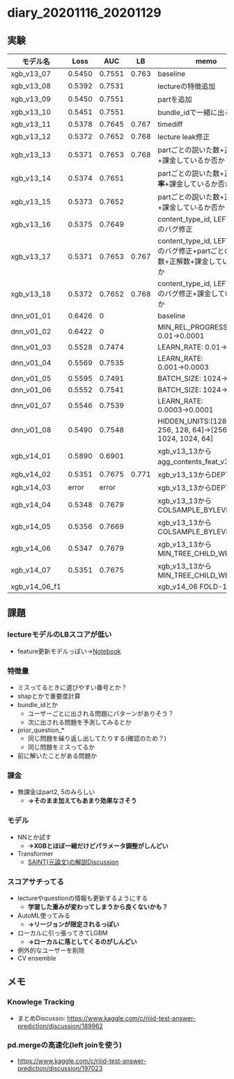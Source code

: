 # diary_20201116_20201129
## 実験
|モデル名|Loss|AUC|LB|memo|
|--|--|--|--|--|
|xgb_v13_07|0.5450|0.7551|0.763|baseline|
|xgb_v13_08|0.5392|0.7531||lectureの特徴追加|
|xgb_v13_09|0.5450|0.7551||partを追加|
|xgb_v13_10|0.5451|0.7551||bundle_idで一緒に出る数|
|xgb_v13_11|0.5378|0.7645|0.767|timediff|
|xgb_v13_12|0.5372|0.7652|0.768|lecture leak修正|
|xgb_v13_13|0.5371|0.7653|0.768|partごとの説いた数+正解 __数__+課金しているか否か|
|xgb_v13_14|0.5374|0.7651||partごとの説いた数+正解 __数__, __率__+課金しているか否か|
|xgb_v13_15|0.5373|0.7652||partごとの説いた数+正解 __率__+課金しているか否か|
|xgb_v13_16|0.5375|0.7649||content_type_id, LEFT JOINのバグ修正|
|xgb_v13_17|0.5371|0.7653|0.767|content_type_id, LEFT JOINのバグ修正+partごとの説いた数+正解数+課金しているか否か|
|xgb_v13_18|0.5372|0.7652|0.768|content_type_id, LEFT JOINのバグ修正+課金しているか否か|
|dnn_v01_01|0.6426|0||baseline|
|dnn_v01_02|0.6422|0||MIN_REL_PROGRESS: 0.01→0.0001|
|dnn_v01_03|0.5528|0.7474||LEARN_RATE: 0.01→0.001|
|dnn_v01_04|0.5569|0.7535||LEARN_RATE: 0.001→0.0003|
|dnn_v01_05|0.5595|0.7491||BATCH_SIZE: 1024→2048|
|dnn_v01_06|0.5552|0.7541||BATCH_SIZE: 1024→512|
|dnn_v01_07|0.5546|0.7539||LEARN_RATE: 0.0003→0.0001|
|dnn_v01_08|0.5490|0.7548||HIDDEN_UNITS:[128, 256, 256, 128, 64]→[256, 1024, 1024, 1024, 64]|
|xgb_v14_01|0.5890|0.6901||xgb_v13_13からagg_contents_feat_v3の除外|
|xgb_v14_02|0.5351|0.7675|0.771|xgb_v13_13からDEPTH=11|
|xgb_v14_03|error|error||xgb_v13_13からDEPTH=13|
|xgb_v14_04|0.5348|0.7679||xgb_v13_13からCOLSAMPLE_BYLEVEL=0.4|
|xgb_v14_05|0.5356|0.7669||xgb_v13_13からCOLSAMPLE_BYLEVEL=0.5|
|xgb_v14_06|0.5347|0.7679||xgb_v13_13からMIN_TREE_CHILD_WEIGHT=2|
|xgb_v14_07|0.5351|0.7675||xgb_v13_13からMIN_TREE_CHILD_WEIGHT=4|
|xgb_v14_06_f1||||xgb_v14_06 FOLD-1|

## 課題
### lectureモデルのLBスコアが低い
- feature更新モデルっぽい→[Notebook](https://www.kaggle.com/its7171/lgbm-with-loop-feature-engineering)


### 特徴量
- ミスってるときに選びやすい番号とか？
- shapとかで重要度計算
- bundle_idとか
  - ユーザーごとに出される問題にパターンがありそう？
  - 次に出される問題を予測してみるとか
- prior_question_*
  - 同じ問題を繰り返し出してたりする(確認のため？)
  - 同じ問題をミスってるか
- 前に解いたことがある問題か

### 課金
- 無課金はpart2, 5のみらしい
  - __→そのまま加えてもあまり効果なさそう__

### モデル
- NNとか試す
  - __→XGBとほぼ一緒だけどパラメータ調整がしんどい__
- Transformer
  - [SAINT(元論文)の解説Discussion](https://www.kaggle.com/c/riiid-test-answer-prediction/discussion/195632)

### スコアサチってる
- lectureやquestionの情報も更新するようにする
  - __学習した重みが変わってしまうから良くないかも？__
- AutoML使ってみる
  - __→リージョンが限定されるっぽい__
- ローカルに引っ張ってきてLGBM
  - __→ローカルに落としてくるのがしんどい__
- 例外的なユーザーを削除
- CV ensemble

## メモ

### Knowlege Tracking
- まとめDiscussio: https://www.kaggle.com/c/riiid-test-answer-prediction/discussion/189962

### pd.mergeの高速化(left joinを使う)
- https://www.kaggle.com/c/riiid-test-answer-prediction/discussion/197023

